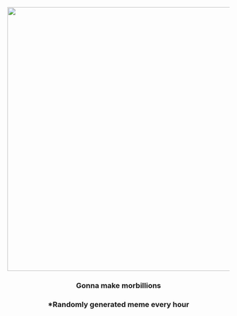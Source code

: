 <p align="center">
        <img src="https://i.redd.it/xu9fy7fr5z391.gif" width="600" height="600">
        </p>
        <h3 align="center">Gonna make morbillions</h3>
        <h3 align="center">*Randomly generated meme every hour</h3>
    